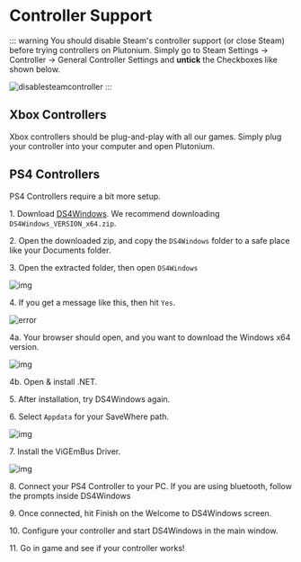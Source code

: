 # Controller Support

::: warning
You should disable Steam's controller support (or close Steam) before trying controllers on Plutonium.
Simply go to Steam Settings -> Controller -> General Controller Settings and **untick** the Checkboxes like shown below.

![disablesteamcontroller](https://i.imgur.com/U1bs5Z9.png)
:::

## Xbox Controllers

Xbox controllers should be plug-and-play with all our games. Simply plug your controller into your computer and open Plutonium.

## PS4 Controllers

PS4 Controllers require a bit more setup.

1\. Download [DS4Windows](https://github.com/Ryochan7/DS4Windows/releases/latest). We recommend downloading `DS4Windows_VERSION_x64.zip`.

2\. Open the downloaded zip, and copy the `DS4Windows` folder to a safe place like your Documents folder.

3\. Open the extracted folder, then open `DS4Windows`

![img](https://i.imgur.com/sxik1Bs.png)

4\. If you get a message like this, then hit `Yes`.

![error](https://i.imgur.com/BEqRTW4.png)

4a\. Your browser should open, and you want to download the Windows x64 version.

![img](https://i.imgur.com/s2FRt73.png)

4b\. Open & install .NET.

5\. After installation, try DS4Windows again.

6\. Select `Appdata` for your SaveWhere path.

![img](https://i.imgur.com/3EJ1wzA.png)

7\. Install the ViGEmBus Driver.

![img](https://i.imgur.com/RHrY0Wu.png)

8\. Connect your PS4 Controller to your PC. If you are using bluetooth, follow the prompts inside DS4Windows

9\. Once connected, hit Finish on the Welcome to DS4Windows screen.

10\. Configure your controller and start DS4Windows in the main window.

11\. Go in game and see if your controller works!
